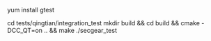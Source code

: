 yum install gtest

cd tests/qingtian/integration_test
mkdir build && cd build && cmake -DCC_QT=on .. && make
./secgear_test